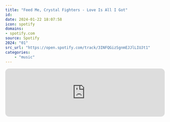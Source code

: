 ```yaml
---
title: "Feed Me, Crystal Fighters - Love Is All I Got"
id: 
date: 2024-01-22 18:07:58
icon: spotify
domains:
- spotify.com
source: Spotify
2024: "01"
src_url: "https://open.spotify.com/track/3INFQGizSgnmEJJlLIUJt1"
categories:
    - "music"
---
```

<iframe style="border-radius: 12px" width="100%" height="152" title="Spotify Embed: Love Is All I Got" frameborder="0" allowfullscreen allow="autoplay; clipboard-write; encrypted-media; fullscreen; picture-in-picture" loading="lazy" src="https://open.spotify.com/embed/track/3INFQGizSgnmEJJlLIUJt1?utm_source=oembed"></iframe>
